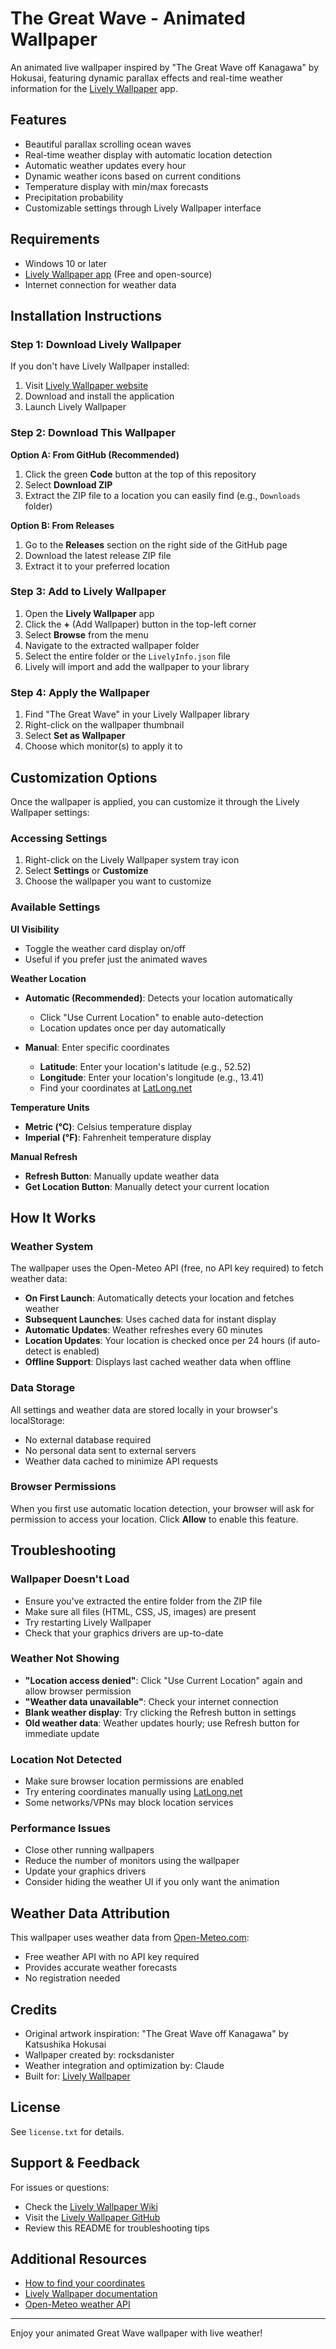 # The Great Wave - Animated Wallpaper

An animated live wallpaper inspired by "The Great Wave off Kanagawa" by Hokusai, featuring dynamic parallax effects and real-time weather information for the [Lively Wallpaper](https://rocksdanister.github.io/lively/) app.

## Features

- Beautiful parallax scrolling ocean waves
- Real-time weather display with automatic location detection
- Automatic weather updates every hour
- Dynamic weather icons based on current conditions
- Temperature display with min/max forecasts
- Precipitation probability
- Customizable settings through Lively Wallpaper interface

## Requirements

- Windows 10 or later
- [Lively Wallpaper app](https://rocksdanister.github.io/lively/) (Free and open-source)
- Internet connection for weather data

## Installation Instructions

### Step 1: Download Lively Wallpaper

If you don't have Lively Wallpaper installed:

1. Visit [Lively Wallpaper website](https://rocksdanister.github.io/lively/)
2. Download and install the application
3. Launch Lively Wallpaper

### Step 2: Download This Wallpaper

**Option A: From GitHub (Recommended)**
1. Click the green **Code** button at the top of this repository
2. Select **Download ZIP**
3. Extract the ZIP file to a location you can easily find (e.g., `Downloads` folder)

**Option B: From Releases**
1. Go to the **Releases** section on the right side of the GitHub page
2. Download the latest release ZIP file
3. Extract it to your preferred location

### Step 3: Add to Lively Wallpaper

1. Open the **Lively Wallpaper** app
2. Click the **+** (Add Wallpaper) button in the top-left corner
3. Select **Browse** from the menu
4. Navigate to the extracted wallpaper folder
5. Select the entire folder or the `LivelyInfo.json` file
6. Lively will import and add the wallpaper to your library

### Step 4: Apply the Wallpaper

1. Find "The Great Wave" in your Lively Wallpaper library
2. Right-click on the wallpaper thumbnail
3. Select **Set as Wallpaper**
4. Choose which monitor(s) to apply it to

## Customization Options

Once the wallpaper is applied, you can customize it through the Lively Wallpaper settings:

### Accessing Settings

1. Right-click on the Lively Wallpaper system tray icon
2. Select **Settings** or **Customize**
3. Choose the wallpaper you want to customize

### Available Settings

**UI Visibility**
- Toggle the weather card display on/off
- Useful if you prefer just the animated waves

**Weather Location**
- **Automatic (Recommended)**: Detects your location automatically
  - Click "Use Current Location" to enable auto-detection
  - Location updates once per day automatically

- **Manual**: Enter specific coordinates
  - **Latitude**: Enter your location's latitude (e.g., 52.52)
  - **Longitude**: Enter your location's longitude (e.g., 13.41)
  - Find your coordinates at [LatLong.net](https://www.latlong.net/)

**Temperature Units**
- **Metric (°C)**: Celsius temperature display
- **Imperial (°F)**: Fahrenheit temperature display

**Manual Refresh**
- **Refresh Button**: Manually update weather data
- **Get Location Button**: Manually detect your current location

## How It Works

### Weather System

The wallpaper uses the Open-Meteo API (free, no API key required) to fetch weather data:

- **On First Launch**: Automatically detects your location and fetches weather
- **Subsequent Launches**: Uses cached data for instant display
- **Automatic Updates**: Weather refreshes every 60 minutes
- **Location Updates**: Your location is checked once per 24 hours (if auto-detect is enabled)
- **Offline Support**: Displays last cached weather data when offline

### Data Storage

All settings and weather data are stored locally in your browser's localStorage:
- No external database required
- No personal data sent to external servers
- Weather data cached to minimize API requests

### Browser Permissions

When you first use automatic location detection, your browser will ask for permission to access your location. Click **Allow** to enable this feature.

## Troubleshooting

### Wallpaper Doesn't Load

- Ensure you've extracted the entire folder from the ZIP file
- Make sure all files (HTML, CSS, JS, images) are present
- Try restarting Lively Wallpaper
- Check that your graphics drivers are up-to-date

### Weather Not Showing

- **"Location access denied"**: Click "Use Current Location" again and allow browser permission
- **"Weather data unavailable"**: Check your internet connection
- **Blank weather display**: Try clicking the Refresh button in settings
- **Old weather data**: Weather updates hourly; use Refresh button for immediate update

### Location Not Detected

- Make sure browser location permissions are enabled
- Try entering coordinates manually using [LatLong.net](https://www.latlong.net/)
- Some networks/VPNs may block location services

### Performance Issues

- Close other running wallpapers
- Reduce the number of monitors using the wallpaper
- Update your graphics drivers
- Consider hiding the weather UI if you only want the animation

## Weather Data Attribution

This wallpaper uses weather data from [Open-Meteo.com](https://open-meteo.com/):
- Free weather API with no API key required
- Provides accurate weather forecasts
- No registration needed

## Credits

- Original artwork inspiration: "The Great Wave off Kanagawa" by Katsushika Hokusai
- Wallpaper created by: rocksdanister
- Weather integration and optimization by: Claude
- Built for: [Lively Wallpaper](https://rocksdanister.github.io/lively/)

## License

See `license.txt` for details.

## Support & Feedback

For issues or questions:
- Check the [Lively Wallpaper Wiki](https://github.com/rocksdanister/lively/wiki)
- Visit the [Lively Wallpaper GitHub](https://github.com/rocksdanister/lively)
- Review this README for troubleshooting tips

## Additional Resources

- [How to find your coordinates](https://www.latlong.net/)
- [Lively Wallpaper documentation](https://github.com/rocksdanister/lively/wiki)
- [Open-Meteo weather API](https://open-meteo.com/)

---

Enjoy your animated Great Wave wallpaper with live weather!
